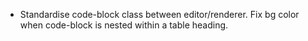 - Standardise code-block class between editor/renderer. Fix bg color when code-block is nested within a table heading.